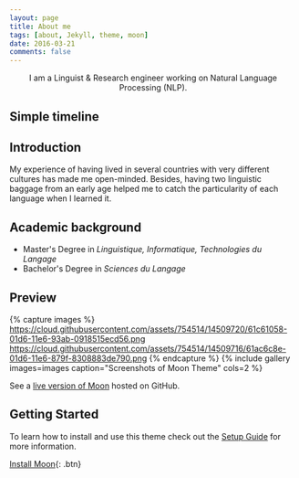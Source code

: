 ```yaml
---
layout: page
title: About me
tags: [about, Jekyll, theme, moon]
date: 2016-03-21
comments: false
---
```

    
<center>I am a Linguist & Research engineer working on Natural Language Processing (NLP).</center>

## Simple timeline

## Introduction

My experience of having lived in several countries with very different cultures has made me open-minded.
Besides, having two linguistic baggage from an early age helped me to catch the particularity of each language ​​when I learned it.

## Academic background
* Master's Degree in _Linguistique, Informatique, Technologies du Langage_
* Bachelor's Degree in _Sciences du Langage_

## Preview

{% capture images %}
    https://cloud.githubusercontent.com/assets/754514/14509720/61c61058-01d6-11e6-93ab-0918515ecd56.png
    https://cloud.githubusercontent.com/assets/754514/14509716/61ac6c8e-01d6-11e6-879f-8308883de790.png
{% endcapture %}
{% include gallery images=images caption="Screenshots of Moon Theme" cols=2 %}

See a [live version of Moon](http://taylantatli.github.io/Moon) hosted on GitHub.

## Getting Started

To learn how to install and use this theme check out the [Setup Guide](http://taylantatli.me/Moon/moon-theme/) for more information.
      
[Install Moon](https://github.com/TaylanTatli/Moon){: .btn}
